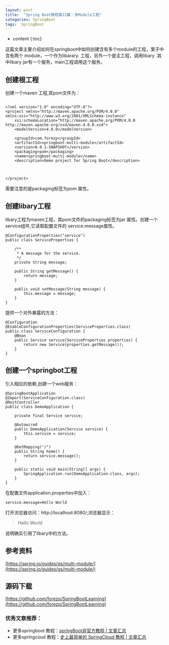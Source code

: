 ```yaml
---
layout: post
title:  "Spring Boot教程第22篇：多Module工程"
categories: SpringBoot
tags:  SpringBoot
---
```


* content
{:toc}

这篇文章主要介绍如何在springboot中如何创建含有多个module的工程，栗子中含有两个 module，一个作为libarary. 工程，另外一个是主工程，调用libary .其中libary jar有一个服务，main工程调用这个服务。

<!--more-->

## 创建根工程

创建一个maven 工程,其pom文件为：

```

<?xml version="1.0" encoding="UTF-8"?>
<project xmlns="http://maven.apache.org/POM/4.0.0" xmlns:xsi="http://www.w3.org/2001/XMLSchema-instance"
	xsi:schemaLocation="http://maven.apache.org/POM/4.0.0 http://maven.apache.org/xsd/maven-4.0.0.xsd">
	<modelVersion>4.0.0</modelVersion>

	<groupId>com.forezp</groupId>
	<artifactId>springboot-multi-module</artifactId>
	<version>0.0.1-SNAPSHOT</version>
	<packaging>pom</packaging>
	<name>springboot-multi-module</name>
	<description>Demo project for Spring Boot</description>



</project>

```

需要注意的是packaging标签为pom 属性。

## 创建libary工程

libary工程为maven工程，其pom文件的packaging标签为jar 属性。创建一个service组件,它读取配置文件的 service.message属性。

```
@ConfigurationProperties("service")
public class ServiceProperties {

    /**
     * A message for the service.
     */
    private String message;

    public String getMessage() {
        return message;
    }

    public void setMessage(String message) {
        this.message = message;
    }
}

```

提供一个对外暴露的方法：

```
@Configuration
@EnableConfigurationProperties(ServiceProperties.class)
public class ServiceConfiguration {
    @Bean
    public Service service(ServiceProperties properties) {
        return new Service(properties.getMessage());
    }
}

```


## 创建一个springbot工程

引入相应的依赖,创建一个web服务：

```
@SpringBootApplication
@Import(ServiceConfiguration.class)
@RestController
public class DemoApplication {

    private final Service service;

    @Autowired
    public DemoApplication(Service service) {
        this.service = service;
    }

    @GetMapping("/")
    public String home() {
        return service.message();
    }

    public static void main(String[] args) {
        SpringApplication.run(DemoApplication.class, args);
    }
}

```
在配置文件application.properties中加入：

```
service.message=Hello World

```


打开浏览器访问：http://localhost:8080/;浏览器显示：

>Hello World

说明确实引用了libary中的方法。

## 参考资料

[https://spring.io/guides/gs/multi-module/](https://spring.io/guides/gs/multi-module/)


## 源码下载
[https://github.com/forezp/SpringBootLearning](https://github.com/forezp/SpringBootLearning)

### 优秀文章推荐：

* 更多springboot 教程：[springBoot非官方教程 | 文章汇总](http://blog.csdn.net/forezp/article/details/70341818)
* 更多springcoud 教程：[史上最简单的 SpringCloud 教程 |  文章汇总](http://blog.csdn.net/forezp/article/details/70148833)

